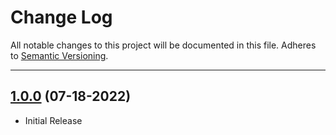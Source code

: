 # Change Log
All notable changes to this project will be documented in this file.
Adheres to [Semantic Versioning](http://semver.org/).

---

## [1.0.0](https://github.com/ngageoint/color-ios/releases/tag/1.0.0) (07-18-2022)

* Initial Release
